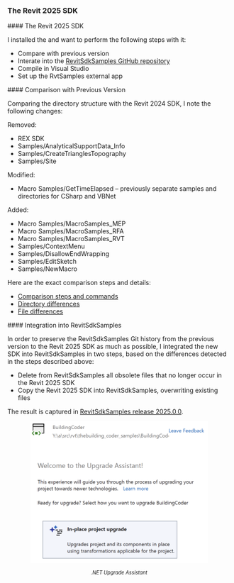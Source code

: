 <head>
<meta http-equiv="Content-Type" content="text/html; charset=utf-8">
<link rel="stylesheet" type="text/css" href="bc.css">
<!-- https://highlightjs.org/#usage
<link rel="stylesheet" href="https://cdnjs.cloudflare.com/ajax/libs/highlight.js/11.9.0/styles/default.min.css">
<script src="https://cdnjs.cloudflare.com/ajax/libs/highlight.js/11.9.0/highlight.min.js"></script>
<script>hljs.highlightAll();</script>
-->

<!-- https://prismjs.com -->
<link href="https://cdn.jsdelivr.net/npm/prismjs@1.29.0/themes/prism.min.css" rel="stylesheet" />
<script src="https://cdn.jsdelivr.net/npm/prismjs@1.29.0/components/prism-core.min.js"></script>
<script src="https://cdn.jsdelivr.net/npm/prismjs@1.29.0/plugins/autoloader/prism-autoloader.min.js"></script>
<style> code[class*=language-], pre[class*=language-] { font-size : 90%; } </style>
</head>

<!---

- sync RevitSdkSamples from 2024 to 2025


twitter:

 the #RevitAPI @AutodeskRevit #BIM @DynamoBIM

&ndash; ...

linkedin:

#BIM #DynamoBIM #AutodeskAPS #Revit #API #IFC #SDK #Autodesk #AEC #adsk

the [Revit API discussion forum](http://forums.autodesk.com/t5/revit-api-forum/bd-p/160) thread

<center>
<img src="img/" alt="" title="" width="600"/>
<p style="font-size: 80%; font-style:italic"></p>
</center>

-->

### The Revit 2025 SDK

####<a name="2"></a> The Revit 2025 SDK

I installed the  and want to perform the following steps with it:

- Compare with previous version
- Interate into the [RevitSdkSamples GitHub repository]()
- Compile in Visual Studio
- Set up the RvtSamples external app

####<a name="3"></a> Comparison with Previous Version

Comparing the directory structure with the Revit 2024 SDK, I note the following changes:

Removed:

- REX SDK
- Samples/AnalyticalSupportData_Info
- Samples/CreateTrianglesTopography
- Samples/Site

Modified:

- Macro Samples/GetTimeElapsed &ndash; previously separate samples and directories for CSharp and VBNet

Added:

- Macro Samples/MacroSamples_MEP
- Macro Samples/MacroSamples_RFA
- Macro Samples/MacroSamples_RVT
- Samples/ContextMenu
- Samples/DisallowEndWrapping
- Samples/EditSketch
- Samples/NewMacro

Here are the exact comparison steps and details:

- [Comparison steps and commands](doc/2025_revt_sdk_sample_comparison.txt)
- [Directory differences](doc/2025_dir_diff.txt)
- [File differences](doc/2025_file_diff.txt)

####<a name="4"></a> Integration into RevitSdkSamples

In order to preserve the RevitSdkSamples Git history from the previous version to the Revit 2025 SDK as much as possible, I integrated the new SDK into RevitSdkSamples in two steps, based on the differences detected in the steps described above:

- Delete from RevitSdkSamples all obsolete files that no longer occur in the Revit 2025 SDK
- Copy the Revit 2025 SDK into RevitSdkSamples, overwriting existing files

The result is captured in [RevitSdkSamples release 2025.0.0](https://github.com/jeremytammik/RevitSdkSamples/releases/tag/2025.0.0).


<center>
<img src="img/tbc2025upgrade_01.png" alt=".NET Upgrade Assistant" title=".NET Upgrade Assistant" width="400"/> <!-- Pixel Height: 678 Pixel Width: 848 -->
<p style="font-size: 80%; font-style:italic">.NET Upgrade Assistant</p>
</center>



